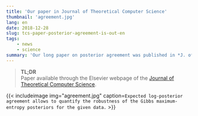 ```yaml
---
title: 'Our paper in Journal of Theoretical Computer Science'
thumbnail: 'agreement.jpg'
lang: en
date: 2018-12-28
slug: tcs-paper-posterior-agreement-is-out-en
tags:
    - news
    - science
summary: 'Our long paper on posterior agreement was published in *J. of TCS*'
---
```


> **TL;DR** \
> Paper available through the Elsevier webpage of the [Journal of
> Theoretical Computer Science](https://www.sciencedirect.com/science/article/pii/S0304397518302378).

{{< includeimage img="agreement.jpg" caption=`Expected log-posterior
agreement allows to quantify the robustness of the Gibbs maximum-entropy
posteriors for the given data.` >}}

